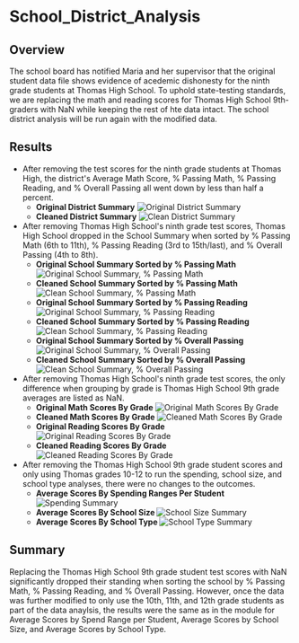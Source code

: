 # School_District_Analysis

## Overview
The school board has notified Maria and her supervisor that the original student data file shows evidence of acedemic dishonesty for the ninth grade students at Thomas High School. To uphold state-testing standards, we are replacing the math and reading scores for Thomas High School 9th-graders with NaN while keeping the rest of hte data intact. The school district analysis will be run again with the modified data.


## Results
- After removing the test scores for the ninth grade students at Thomas High, the district's Average Math Score, % Passing Math, % Passing Reading, and % Overall Passing all went down by less than half a percent.
  - <b>Original District Summary</b>
  ![Original District Summary](/images/original_district_summary.png)
  - <b>Cleaned District Summary</b>
![Clean District Summary](images/clean_district_summary.png)
- After removing Thomas High School's ninth grade test scores, Thomas High School dropped in the School Summary when sorted by % Passing Math (6th to 11th), % Passing Reading (3rd to 15th/last), and % Overall Passing (4th to 8th).
  - <b>Original School Summary Sorted by % Passing Math</b>
![Original School Summary, % Passing Math](/images/original_school_summary_sort_math_passing.png)
  - <b>Cleaned School Summary Sorted by % Passing Math</b>
![Clean School Summary, % Passing Math](images/clean_school_summary_sort_math_passing.png)
  - <b>Original School Summary Sorted by % Passing Reading</b>
![Original School Summary, % Passing Reading](/images/original_school_summary_sort_reading_passing.png)
  - <b>Cleaned School Summary Sorted by % Passing Reading</b>
![Clean School Summary, % Passing Reading](images/clean_school_summary_sort_reading_passing.png)
  - <b>Original School Summary Sorted by % Overall Passing</b>
![Original School Summary, % Overall Passing](/images/original_school_summary_sort_overall_passing.png)
  - <b>Cleaned School Summary Sorted by % Overall Passing</b>
![Clean School Summary, % Overall Passing](images/clean_school_summary_sort_overall_passing.png)
- After removing Thomas High School's ninth grade test scores, the only difference when grouping by grade is Thomas High School 9th grade averages are listed as NaN.
  - <b>Original Math Scores By Grade</b>
  ![Original Math Scores By Grade](/images/original_bygrade_math.png)
  - <b>Cleaned Math Scores By Grade</b>
  ![Cleaned Math Scores By Grade](/images/clean_bygrade_math.png)
  - <b>Original Reading Scores By Grade</b>
  ![Original Reading Scores By Grade](/images/original_bygrade_reading.png)
  - <b>Cleaned Reading Scores By Grade</b>
  ![Cleaned Reading Scores By Grade](/images/clean_bygrade_reading.png)
- After removing the Thomas High School 9th grade student scores and only using Thomas grades 10-12 to run the spending, school size, and school type analyses, there were no changes to the outcomes.
  - <b> Average Scores By Spending Ranges Per Student </b>
  ![Spending Summary](/images/clean_spending_summary.png)
  - <b> Average Scores By School Size </b>
  ![School Size Summary](/images/clean_schoolsize_summary.png)
   - <b> Average Scores By School Type </b>
  ![School Type Summary](/images/clean_schooltype_summary.png)


## Summary
Replacing the Thomas High School 9th grade student test scores with NaN significantly dropped their standing when sorting the school by % Passing Math, % Passing Reading, and % Overall Passing. However, once the data was further modified to only use the 10th, 11th, and 12th grade students as part of the data anaylsis, the results were the same as in the module for Average Scores by Spend Range per Student, Average Scores by School Size, and Average Scores by School Type.